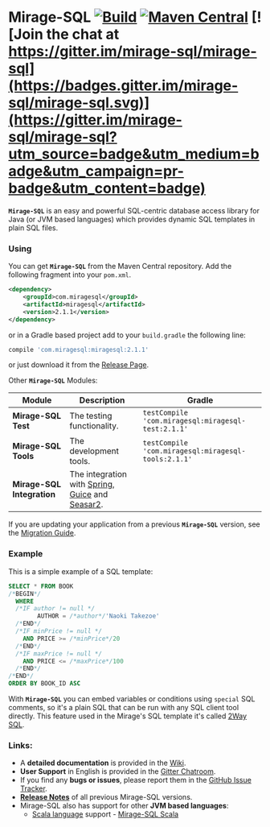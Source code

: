 Mirage-SQL [![Build](https://github.com/mirage-sql/mirage/actions/workflows/gradle.yml/badge.svg)](https://github.com/mirage-sql/mirage/actions/workflows/gradle.yml) [![Maven Central](https://maven-badges.herokuapp.com/maven-central/com.miragesql/miragesql/badge.svg)](https://maven-badges.herokuapp.com/maven-central/com.miragesql/miragesql) [![Join the chat at https://gitter.im/mirage-sql/mirage-sql](https://badges.gitter.im/mirage-sql/mirage-sql.svg)](https://gitter.im/mirage-sql/mirage-sql?utm_source=badge&utm_medium=badge&utm_campaign=pr-badge&utm_content=badge)
======

**`Mirage-SQL`** is an easy and powerful SQL-centric database access library for Java (or JVM based languages) which provides dynamic SQL templates in plain SQL files.

### Using
You can get **`Mirage-SQL`** from the Maven Central repository. Add the following fragment into your `pom.xml`.

```xml
<dependency>
    <groupId>com.miragesql</groupId>
    <artifactId>miragesql</artifactId>
    <version>2.1.1</version>
</dependency>
```
or in a Gradle based project add to your ```build.gradle``` the following line:
```groovy
compile 'com.miragesql:miragesql:2.1.1'
```

or just download it from the [Release Page](https://github.com/mirage-sql/mirage/releases).


Other **`Mirage-SQL`** Modules:

Module|Description|Gradle
---   |---        |---
**Mirage-SQL Test**|The testing functionality.| `testCompile 'com.miragesql:miragesql-test:2.1.1'`
**Mirage-SQL Tools**|The development tools.| `testCompile 'com.miragesql:miragesql-tools:2.1.1'`
**Mirage-SQL Integration** |The integration with [Spring](https://projects.spring.io/spring-framework/), [Guice](https://github.com/google/guice) and [Seasar2](http://www.seasar.org/en/).


If you are updating your application from a previous **`Mirage-SQL`** version, see the [Migration Guide](https://github.com/mirage-sql/mirage/wiki/Migration-Guide).

### Example

This is a simple example of a SQL template:

```sql
SELECT * FROM BOOK
/*BEGIN*/
  WHERE
  /*IF author != null */
        AUTHOR = /*author*/'Naoki Takezoe'
  /*END*/
  /*IF minPrice != null */
    AND PRICE >= /*minPrice*/20
  /*END*/
  /*IF maxPrice != null */
    AND PRICE <= /*maxPrice*/100
  /*END*/
/*END*/
ORDER BY BOOK_ID ASC
```

With **`Mirage-SQL`** you can embed variables or conditions using `special` SQL comments, so it's a plain SQL that can be run with any SQL client tool directly. 
This feature used in the Mirage's SQL template it's called [2Way SQL](https://github.com/mirage-sql/mirage/wiki/2WaySQL).

### Links:
 - A **detailed documentation** is provided in the [Wiki](https://github.com/mirage-sql/mirage/wiki).
 - **User Support** in English is provided in the [Gitter Chatroom](https://gitter.im/mirage-sql/mirage-sql).
 - If you find any **bugs or issues**, please report them in the [GitHub Issue Tracker](https://github.com/mirage-sql/mirage/issues).
 - **[Release Notes](https://github.com/mirage-sql/mirage/wiki/Releases)** of all previous Mirage-SQL versions.
 - Mirage-SQL also has support for other **JVM based languages**:
   - [Scala language](http://www.scala-lang.org/) support - [Mirage-SQL Scala](https://github.com/mirage-sql/mirage-scala)
